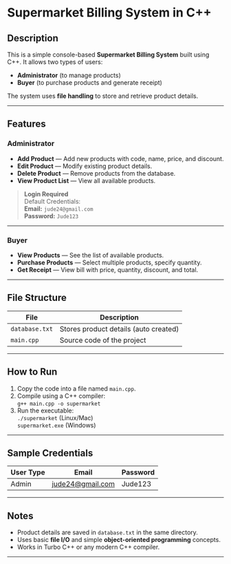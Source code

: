 # Supermarket Billing System in C++

## Description

This is a simple console-based **Supermarket Billing System** built using C++.
It allows two types of users:

- **Administrator** (to manage products)
- **Buyer** (to purchase products and generate receipt)

The system uses **file handling** to store and retrieve product details.

---

## Features

### Administrator

- **Add Product** — Add new products with code, name, price, and discount.
- **Edit Product** — Modify existing product details.
- **Delete Product** — Remove products from the database.
- **View Product List** — View all available products.

> **Login Required**\
> Default Credentials:\
> **Email:** `jude24@gmail.com`\
> **Password:** `Jude123`

---

### Buyer

- **View Products** — See the list of available products.
- **Purchase Products** — Select multiple products, specify quantity.
- **Get Receipt** — View bill with price, quantity, discount, and total.

---

## File Structure

| File           | Description                           |
| -------------- | ------------------------------------- |
| `database.txt` | Stores product details (auto created) |
| `main.cpp`     | Source code of the project            |

---

## How to Run

1. Copy the code into a file named `main.cpp`.
2. Compile using a C++ compiler:\
   `g++ main.cpp -o supermarket`
3. Run the executable:\
   `./supermarket` (Linux/Mac)\
   `supermarket.exe` (Windows)

---

## Sample Credentials

| User Type | Email                                        | Password |
| --------- | -------------------------------------------- | -------- |
| Admin     | [jude24@gmail.com](mailto\:jude24@gmail.com) | Jude123  |

---

## Notes

- Product details are saved in `database.txt` in the same directory.
- Uses basic **file I/O** and simple **object-oriented programming** concepts.
- Works in Turbo C++ or any modern C++ compiler.

---

